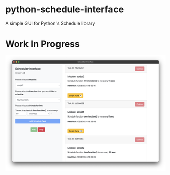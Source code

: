 # python-schedule-interface
A simple GUI for Python's Schedule library

# Work In Progress

![first version screenshot](/git_assets/v1_screenshot5.png)